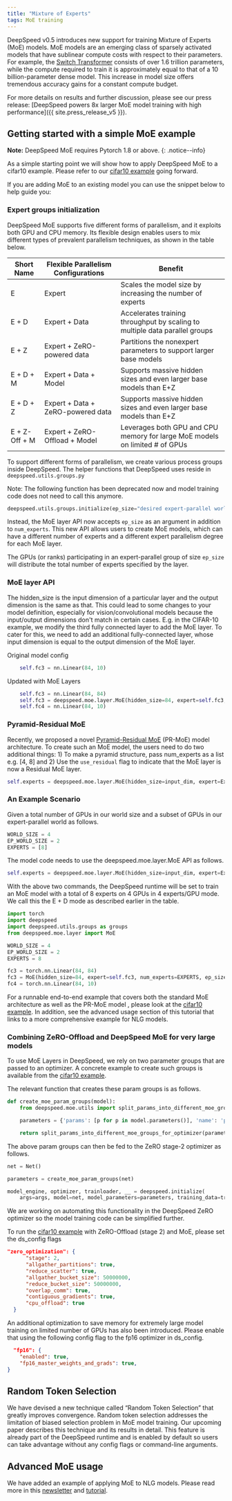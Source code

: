 ```yaml
---
title: "Mixture of Experts"
tags: MoE training
---
```


DeepSpeed v0.5 introduces new support for training Mixture of Experts (MoE) models. MoE models are an emerging class of sparsely activated models that have sublinear compute costs with respect to their parameters. For example, the [Switch Transformer](https://arxiv.org/abs/2101.03961) consists of over 1.6 trillion parameters, while the compute required to train it is approximately equal to that of a 10 billion-parameter dense model. This increase in model size offers tremendous accuracy gains for a constant compute budget.

For more details on results and further discussion, please see our press release: [DeepSpeed powers 8x larger MoE model training with high performance]({{ site.press_release_v5 }}).

## Getting started with a simple MoE example

**Note:** DeepSpeed MoE requires Pytorch 1.8 or above.
{: .notice--info}

As a simple starting point we will show how to apply DeepSpeed MoE to a cifar10 example. Please refer to
our [cifar10 example](https://github.com/deepspeedai/DeepSpeedExamples/tree/master/cifar) going forward.

If you are adding MoE to an existing model you can use the snippet below to help guide you:


### Expert groups initialization

DeepSpeed MoE supports five different forms of parallelism, and it exploits both GPU and CPU memory. Its flexible design enables users to mix different types of prevalent parallelism techniques, as shown in the table below.

| Short Name       | Flexible Parallelism Configurations | Benefit                                                                     |
| ---------------- | ------------------------------------| --------------------------------------------------------------------------- |
| E                | Expert                              | Scales the model size by increasing the number of experts                   |
| E + D            | Expert + Data                       | Accelerates training throughput by scaling to multiple data parallel groups |
| E + Z            | Expert + ZeRO-powered data          | Partitions the nonexpert parameters to support larger base models           |
| E + D + M        | Expert + Data + Model               | Supports massive hidden sizes and even larger base models than E+Z          |
| E + D + Z        | Expert + Data + ZeRO-powered data   | Supports massive hidden sizes and even larger base models than E+Z          |
| E + Z-Off + M    | Expert + ZeRO-Offload + Model       | Leverages both GPU and CPU memory for large MoE models on limited # of GPUs |

To support different forms of parallelism, we create various process groups inside DeepSpeed. The helper functions that DeepSpeed uses reside in ```deepspeed.utils.groups.py```

Note: The following function has been deprecated now and model training code does not need to call this anymore.

```python
deepspeed.utils.groups.initialize(ep_size="desired expert-parallel world size")
```

Instead, the MoE layer API now accepts ```ep_size``` as an argument in addition to ```num_experts```. This new API allows users to create MoE models, which can have a different number of experts and a different expert parallelism degree for each MoE layer.

The GPUs (or ranks) participating in an expert-parallel group of size ```ep_size``` will distribute the total number of experts specified by the layer.

### MoE layer API

The hidden_size is the input dimension of a particular layer and the output dimension is the same as that. This could lead to some changes to your model definition, especially for vision/convolutional models because the input/output dimensions don't match in certain cases. E.g. in the CIFAR-10 example, we modify the third fully connected layer to add the MoE layer. To cater for this, we need to add an additional fully-connected layer, whose input dimension is equal to the output dimension of the MoE layer.

Original model config

```python
    self.fc3 = nn.Linear(84, 10)
```

Updated with MoE Layers

```python
    self.fc3 = nn.Linear(84, 84)
    self.fc3 = deepspeed.moe.layer.MoE(hidden_size=84, expert=self.fc3, num_experts=args.num_experts, ep_size=<desired expert-parallel world size> ...)
    self.fc4 = nn.Linear(84, 10)
```

### Pyramid-Residual MoE

Recently, we proposed a novel [Pyramid-Residual MoE](https://arxiv.org/abs/2201.05596) (PR-MoE) model architecture. To create such an MoE model, the users need to do two additional things: 1) To make a pyramid structure, pass num_experts as a list e.g. [4, 8] and 2) Use the ```use_residual``` flag to indicate that the MoE layer is now a Residual MoE layer.

```python
self.experts = deepspeed.moe.layer.MoE(hidden_size=input_dim, expert=ExpertModule(), num_experts=[..], ep_size=ep_size, use_residual=True)
```

### An Example Scenario

Given a total number of GPUs in our world size and a subset of GPUs in our expert-parallel world as follows.

```python
WORLD_SIZE = 4
EP_WORLD_SIZE = 2
EXPERTS = [8]
```

The model code needs to use the deepspeed.moe.layer.MoE API as follows.

```python
self.experts = deepspeed.moe.layer.MoE(hidden_size=input_dim, expert=ExpertModule(), num_experts=EXPERTS, ep_size=EP_WORLD_SIZE)
```

With the above two commands, the DeepSpeed runtime will be set to train an MoE model with a total of 8 experts on 4 GPUs in 4 experts/GPU mode. We call this the E + D mode as described earlier in the table.


```python
import torch
import deepspeed
import deepspeed.utils.groups as groups
from deepspeed.moe.layer import MoE

WORLD_SIZE = 4
EP_WORLD_SIZE = 2
EXPERTS = 8

fc3 = torch.nn.Linear(84, 84)
fc3 = MoE(hidden_size=84, expert=self.fc3, num_experts=EXPERTS, ep_size=EP_WORLD_SIZE, k=1)
fc4 = torch.nn.Linear(84, 10)

```

For a runnable end-to-end example that covers both the standard MoE architecture as well as the PR-MoE model , please look at the [cifar10 example](https://github.com/deepspeedai/DeepSpeedExamples/tree/master/cifar). In addition, see the advanced usage section of this tutorial that links to a more comprehensive example for NLG models.

### Combining ZeRO-Offload and DeepSpeed MoE for very large models

To use MoE Layers in DeepSpeed, we rely on two parameter groups that are passed to an optimizer. A concrete example to create such groups is available from the [cifar10 example](https://github.com/deepspeedai/DeepSpeedExamples/tree/master/cifar).

The relevant function that creates these param groups is as follows.

```python
def create_moe_param_groups(model):
    from deepspeed.moe.utils import split_params_into_different_moe_groups_for_optimizer

    parameters = {'params': [p for p in model.parameters()], 'name': 'parameters'}

    return split_params_into_different_moe_groups_for_optimizer(parameters)
```

The above param groups can then be fed to the ZeRO stage-2 optimizer as follows.

```python
net = Net()

parameters = create_moe_param_groups(net)

model_engine, optimizer, trainloader, __ = deepspeed.initialize(
    args=args, model=net, model_parameters=parameters, training_data=trainset)
```

We are working on automating this functionality in the DeepSpeed ZeRO optimizer so the model training code can be simplified further.

To run the [cifar10 example](https://github.com/deepspeedai/DeepSpeedExamples/tree/master/cifar) with ZeRO-Offload (stage 2) and MoE, please set the ds_config flags

```json
"zero_optimization": {
      "stage": 2,
      "allgather_partitions": true,
      "reduce_scatter": true,
      "allgather_bucket_size": 50000000,
      "reduce_bucket_size": 50000000,
      "overlap_comm": true,
      "contiguous_gradients": true,
      "cpu_offload": true
  }
```

An additional optimization to save memory for extremely large model training on limited number of GPUs has also been introduced. Please enable that using the following config flag to the fp16 optimizer in ds_config.

  ```json
    "fp16": {
      "enabled": true,
      "fp16_master_weights_and_grads": true,
  }
  ```

## Random Token Selection

We have devised a new technique called “Random Token Selection” that greatly improves convergence. Random token selection addresses the limitation of biased selection problem in MoE model training. Our upcoming paper describes this technique and its results in detail. This feature is already part of the DeepSpeed runtime and is enabled by default so users can take advantage without any config flags or command-line arguments.

## Advanced MoE usage

We have added an example of applying MoE to NLG models. Please read more in this [newsletter](https://www.deepspeed.ai/2021/12/09/deepspeed-moe-nlg.html) and [tutorial](/tutorials/mixture-of-experts-nlg/).
